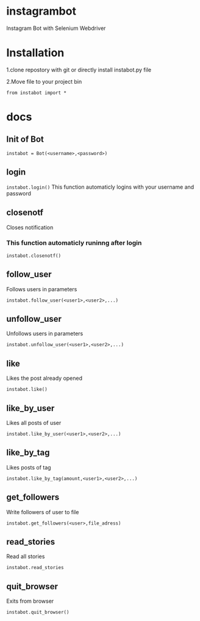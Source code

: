 # instagrambot
Instagram Bot with Selenium Webdriver

# Installation
1.clone repostory with git or directly install instabot.py file

2.Move file to your project bin

`from instabot import *`

# docs

## Init of Bot

`instabot = Bot(<username>,<password>)`

## login

`instabot.login()`
This function automaticly logins with your username and password

## closenotf
Closes notification 
### This function automaticly runinng after login
`instabot.closenotf()`

## follow_user
Follows users in parameters

`instabot.follow_user(<user1>,<user2>,...)`

## unfollow_user
Unfollows users in parameters

`instabot.unfollow_user(<user1>,<user2>,...)`

## like 
Likes the post already opened

`instabot.like()`

## like_by_user
Likes all posts of user

`instabot.like_by_user(<user1>,<user2>,...)`

## like_by_tag
Likes posts of tag

`instabot.like_by_tag(amount,<user1>,<user2>,...)`

## get_followers
Write followers of user to file

`instabot.get_followers(<user>,file_adress)`

## read_stories 
Read all stories

`instabot.read_stories`

## quit_browser
Exits from browser

`instabot.quit_browser()`
